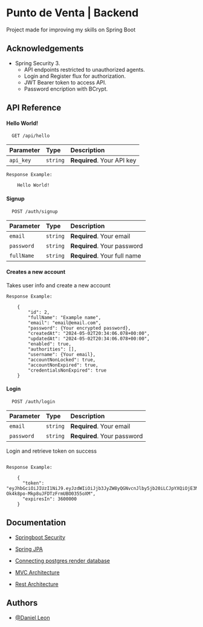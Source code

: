 
# Punto de Venta | Backend

Project made for improving my skills on Spring Boot 

## Acknowledgements

 - Spring Security 3. 
    - API endpoints restricted to unauthorized agents.
    - Login and Register flux for authorization.
    - JWT Bearer token to access API.
    - Password encription with BCrypt.

## API Reference

#### Hello World!

```
  GET /api/hello
```

| Parameter | Type     | Description                |
| :-------- | :------- | :------------------------- |
| `api_key` | `string` | **Required**. Your API key |


```
Response Example:

    Hello World!

```

#### Signup

```
  POST /auth/signup
```

| Parameter | Type     | Description                |
| :-------- | :------- | :------------------------- |
| `email`   | `string` | **Required**. Your email   |
| `password`| `string` | **Required**. Your password|
| `fullName`| `string` | **Required**. Your full name|

#### Creates a new account

Takes user info and create a new account

```
Response Example:

    {
        "id": 2,
        "fullName": "Example name",
        "email": "email@email.com",
        "password": {Your encrypted password},
        "createdAt": "2024-05-02T20:34:06.078+00:00",
        "updatedAt": "2024-05-02T20:34:06.078+00:00",
        "enabled": true,
        "authorities": [],
        "username": {Your email},
        "accountNonLocked": true,
        "accountNonExpired": true,
        "credentialsNonExpired": true
    }

```

#### Login

```
  POST /auth/login
```

| Parameter | Type     | Description                |
| :-------- | :------- | :------------------------- |
| `email`   | `string` | **Required**. Your email   |
| `password`| `string` | **Required**. Your password|

Login and retrieve token on success

```

Response Example:

    {
      "token": "eyJhbGciOiJIUzI1NiJ9.eyJzdWIiOiJjb3JyZW8yQGNvcnJlby5jb20iLCJpYXQiOjE3MTQ2ODMzNTksImV4cCI6MTcxNDY4Njk1OX0.X4UwoLSp1Fl-Ok4k8po-Mkp8uJFDTzFrmUBO0355oXM",
      "expiresIn": 3600000
    }

```


## Documentation

- [Springboot Security](https://docs.spring.io/spring-security/reference/servlet/getting-started.html)

- [Spring JPA](https://docs.spring.io/spring-data/jpa/reference/jpa.html)

- [Connecting postgres render database](https://docs.render.com/databases)

- [MVC Architecture](https://developer.mozilla.org/es/docs/Glossary/MVC)

- [Rest Architecture](https://www.service-architecture.com/articles/web-services/representational-state-transfer-rest.html)

## Authors

- [@Daniel Leon](https://github.com/danielleon21)


